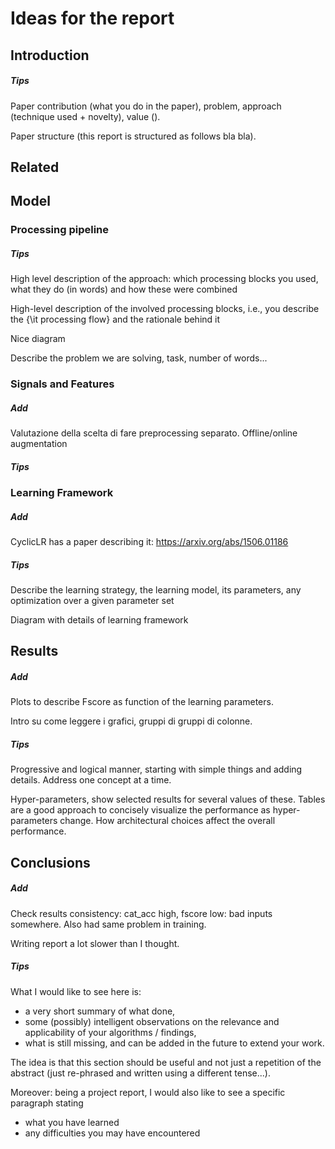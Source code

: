# Ideas for the report

## Introduction

##### Tips

Paper contribution (what you do in the paper), problem, approach (technique
used + novelty), value ().

Paper structure (this report is structured as follows bla bla).

## Related

## Model

### Processing pipeline

##### Tips

High level description of the approach: which processing blocks you used, what
they do (in words) and how these were combined

High-level description of the involved processing blocks, i.e., you describe
the {\it processing flow} and the rationale behind it

Nice diagram

Describe the problem we are solving, task, number of words...

### Signals and Features

##### Add

Valutazione della scelta di fare preprocessing separato.
Offline/online augmentation

##### Tips

### Learning Framework

##### Add

CyclicLR has a paper describing it: https://arxiv.org/abs/1506.01186

##### Tips

Describe the learning strategy, the learning model, its parameters, any
optimization over a given parameter set

Diagram with details of learning framework

## Results

##### Add

Plots to describe Fscore as function of the learning parameters.

Intro su come leggere i grafici, gruppi di gruppi di colonne.

##### Tips

Progressive and logical manner, starting with simple things and adding details.
Address one concept at a time.

Hyper-parameters, show selected results for several values of these. Tables are
a good approach to concisely visualize the performance as hyper-parameters
change. How architectural choices affect the overall performance.

## Conclusions

##### Add

Check results consistency: cat\_acc high, fscore low: bad inputs somewhere.
Also had same problem in training.

Writing report a lot slower than I thought.

##### Tips

What I would like to see here is:
* a very short summary of what done, 
* some (possibly) intelligent observations on the relevance and applicability
  of your algorithms / findings, 
* what is still missing, and can be added in the future to extend your work.

The idea is that this section should be useful and not just a repetition of the
abstract (just re-phrased and written using a different tense...).

Moreover: being a project report, I would also like to see a specific paragraph
stating 
* what you have learned
* any difficulties you may have encountered
